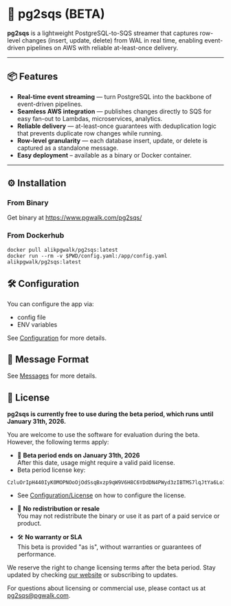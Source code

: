 # 🚀 pg2sqs (BETA)

**pg2sqs** is a lightweight PostgreSQL-to-SQS streamer that captures row-level changes (insert, update, delete) from WAL in real time, enabling event-driven pipelines on AWS with reliable at-least-once delivery.

---

## 📦 Features

- **Real-time event streaming** — turn PostgreSQL into the backbone of event-driven pipelines.
- **Seamless AWS integration** — publishes changes directly to SQS for easy fan-out to Lambdas, microservices, analytics.
- **Reliable delivery** — at-least-once guarantees with deduplication logic that prevents duplicate row changes while running.
- **Row-level granularity** — each database insert, update, or delete is captured as a standalone message.
- **Easy deployment** – available as a binary or Docker container.

---

## ⚙️ Installation

### From Binary

Get binary at https://www.pgwalk.com/pg2sqs/

### From Dockerhub
```
docker pull alikpgwalk/pg2sqs:latest
docker run --rm -v $PWD/config.yaml:/app/config.yaml alikpgwalk/pg2sqs:latest
```

## 🛠️ Configuration

You can configure the app via:
- config file
- ENV variables

See [Configuration](docs/config.md) for more details.

## 📝 Message Format

See [Messages](docs/messages.md) for more details.

## 📄 License

**pg2sqs is currently free to use during the beta period, which runs until January 31th, 2026.**

You are welcome to use the software for evaluation during the beta. However, the following terms apply:

- 📅 **Beta period ends on January 31th, 2026**  
  After this date, usage might require a valid paid license.
- Beta period license key:
```
CzluOrIpH440IyK0MOPNOoOjOdSsqBxzp9qW9V6H8C6YDdDN4PWyd3zIBTMS7lqJtYa6Lo10jnDPJ7fHiUzuMa2ArLDaWuoqwvyhb14SosDNVDsMOxUA5hb9w4Hv3DGsAheFi9O3FhwkTepGMqeK2BwmxFGtgUwdhYVG9TVgGkTmTHmIW2btK5ft6Jmjy5Np
```

- See [Configuration/License](docs/config.md#license) on how to configure the license.
- 🚫 **No redistribution or resale**  
  You may not redistribute the binary or use it as part of a paid service or product.

- 🛠 **No warranty or SLA**  
  This beta is provided "as is", without warranties or guarantees of performance.

We reserve the right to change licensing terms after the beta period. Stay updated by checking [our website](https://www.pgwalk.com/pg2sqs) or subscribing to updates.

For questions about licensing or commercial use, please contact us at [pg2sqs@pgwalk.com](mailto:pg2sqs@pgwalk.com).
